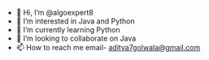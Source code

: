 - 👋 Hi, I’m @algoexpert8
- 👀 I’m interested in Java and Python
- 🌱 I’m currently learning Python
- 💞️ I’m looking to collaborate on Java
- 📫 How to reach me email- aditya7golwala@gmail.com

<!---
algoexpert8/algoexpert8 is a ✨ special ✨ repository because its `README.md` (this file) appears on your GitHub profile.
You can click the Preview link to take a look at your changes.
--->
